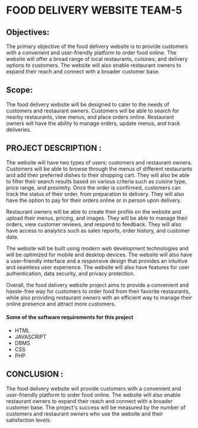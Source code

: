 # FOOD DELIVERY WEBSITE  TEAM-5 
## Objectives:

The primary objective of the food delivery website is to provide customers with a convenient and user-friendly platform to order food online. The website will offer a broad range of local restaurants, cuisines, and delivery options to customers. The website will also enable restaurant owners to expand their reach and connect with a broader customer base.
</br>
## Scope:

The food delivery website will be designed to cater to the needs of customers and restaurant owners. Customers will be able to search for nearby restaurants, view menus, and place orders online. Restaurant owners will have the ability to manage orders, update menus, and track deliveries.
</br>

## PROJECT DESCRIPTION : 

The website will have two types of users: customers and restaurant owners. Customers will be able to browse through the menus of different restaurants and add their preferred dishes to their shopping cart. They will also be able to filter their search results based on various criteria such as cuisine type, price range, and proximity. Once the order is confirmed, customers can track the status of their order, from preparation to delivery. They will also have the option to pay for their orders online or in person upon delivery.

Restaurant owners will be able to create their profile on the website and upload their menus, pricing, and images. They will be able to manage their orders, view customer reviews, and respond to feedback. They will also have access to analytics such as sales reports, order history, and customer data.

The website will be built using modern web development technologies and will be optimized for mobile and desktop devices. The website will also have a user-friendly interface and a responsive design that provides an intuitive and seamless user experience. The website will also have features for user authentication, data security, and privacy protection.

Overall, the food delivery website project aims to provide a convenient and hassle-free way for customers to order food from their favorite restaurants, while also providing restaurant owners with an efficient way to manage their online presence and attract more customers.

 #### Some of the software requirements for this project 
* HTML 
* JAVASCRIPT
* DBMS
* CSS
* PHP

## CONCLUSION :

The food delivery website will provide customers with a convenient and user-friendly platform to order food online. The website will also enable restaurant owners to expand their reach and connect with a broader customer base. The project's success will be measured by the number of customers and restaurant owners who use the website and their satisfaction levels.
        
